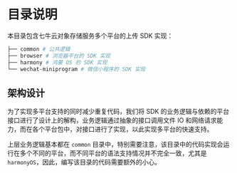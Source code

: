 # 目录说明

本目录包含七牛云对象存储服务多个平台的上传 SDK 实现：

``` bash
├── common # 公共逻辑
├── browser # 浏览器平台的 SDK 实现
├── harmony # 鸿蒙 OS 的 SDK 实现
└── wechat-miniprogram # 微信小程序的 SDK 实现
```

## 架构设计

为了实现多平台支持的同时减少重复代码，我们将 SDK 的业务逻辑与依赖的平台接口进行了设计上的解构，业务逻辑通过抽象的接口调用文件 IO 和网络请求能力，而在各个平台包中，对接口进行了实现，以此实现多平台的快速支持。

上层业务逻辑基本都在 `common` 目录中，特别需要注意，该目录中的代码实现会运行在多个不同的平台，而不同平台的语法支持情况并不完全一致，尤其是 `harmonyOS`，因此，编写该目录的代码需要额外的小心。
